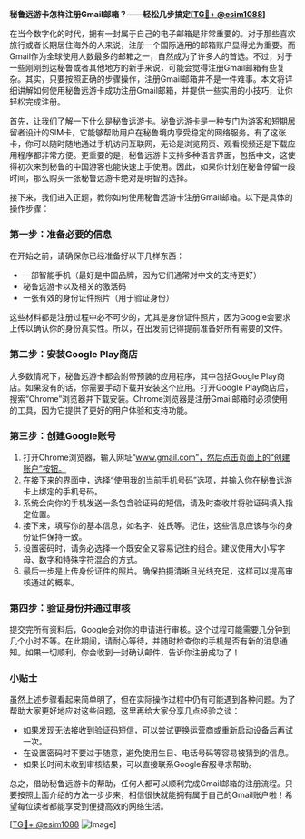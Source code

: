 **秘鲁远游卡怎样注册Gmail邮箱？——轻松几步搞定[[TG💪+ @esim1088](https://t.me/s/esim1088)]**

在当今数字化的时代，拥有一封属于自己的电子邮箱是非常重要的。对于那些喜欢旅行或者长期居住海外的人来说，注册一个国际通用的邮箱账户显得尤为重要。而Gmail作为全球使用人数最多的邮箱之一，自然成为了许多人的首选。不过，对于一些刚刚到达秘鲁或者其他地方的新手来说，可能会觉得注册Gmail邮箱有些复杂。其实，只要按照正确的步骤操作，注册Gmail邮箱并不是一件难事。本文将详细讲解如何使用秘鲁远游卡成功注册Gmail邮箱，并提供一些实用的小技巧，让你轻松完成注册。

首先，让我们了解一下什么是秘鲁远游卡。秘鲁远游卡是一种专门为游客和短期居留者设计的SIM卡，它能够帮助用户在秘鲁境内享受稳定的网络服务。有了这张卡，你可以随时随地通过手机访问互联网，无论是浏览网页、观看视频还是下载应用程序都非常方便。更重要的是，秘鲁远游卡支持多种语言界面，包括中文，这使得初次来到秘鲁的中国游客也能快速上手使用。因此，如果你计划在秘鲁停留一段时间，那么购买一张秘鲁远游卡绝对是明智的选择。

接下来，我们进入正题，教你如何使用秘鲁远游卡注册Gmail邮箱。以下是具体的操作步骤：

### 第一步：准备必要的信息

在开始之前，请确保你已经准备好以下几样东西：
- 一部智能手机（最好是中国品牌，因为它们通常对中文的支持更好）
- 秘鲁远游卡以及相关的激活码
- 一张有效的身份证件照片（用于验证身份）

这些材料都是注册过程中必不可少的，尤其是身份证件照片，因为Google会要求上传以确认你的身份真实性。所以，在出发前记得提前准备好所有需要的文件。

### 第二步：安装Google Play商店

大多数情况下，秘鲁远游卡都会附带预装的应用程序，其中包括Google Play商店。如果没有的话，你需要手动下载并安装这个应用。打开Google Play商店后，搜索“Chrome”浏览器并下载安装。Chrome浏览器是注册Gmail邮箱时必须使用的工具，因为它提供了更好的用户体验和支持功能。

### 第三步：创建Google账号

1. 打开Chrome浏览器，输入网址“www.gmail.com”，然后点击页面上的“创建账户”按钮。
2. 在接下来的界面中，选择“使用我的当前手机号码”选项，并输入你在秘鲁远游卡上绑定的手机号码。
3. 系统会向你的手机发送一条包含验证码的短信，请及时查收并将验证码填入指定位置。
4. 接下来，填写你的基本信息，如名字、姓氏等。记住，这些信息应该与你的身份证件保持一致。
5. 设置密码时，请务必选择一个既安全又容易记住的组合。建议使用大小写字母、数字和特殊字符混合的方式。
6. 最后一步是上传身份证件的照片。确保拍摄清晰且光线充足，这样可以提高审核通过的概率。

### 第四步：验证身份并通过审核

提交完所有资料后，Google会对你的申请进行审核。这个过程可能需要几分钟到几个小时不等。在此期间，请耐心等待，并随时检查你的手机是否有新的消息通知。如果一切顺利，你会收到一封确认邮件，告诉你注册成功了！

### 小贴士

虽然上述步骤看起来简单明了，但在实际操作过程中仍有可能遇到各种问题。为了帮助大家更好地应对这些问题，这里再给大家分享几点经验之谈：

- 如果发现无法接收到验证码短信，可以尝试更换运营商或重新启动设备后再试一次。
- 在设置密码时不要过于随意，避免使用生日、电话号码等容易被猜到的信息。
- 如果长时间未收到审核结果，可以直接联系Google客服寻求帮助。

总之，借助秘鲁远游卡的帮助，任何人都可以顺利完成Gmail邮箱的注册流程。只要按照上面介绍的方法一步步来，相信很快就能拥有属于自己的Gmail账户啦！希望每位读者都能享受到便捷高效的网络生活。

[[TG💪+ @esim1088](https://t.me/s/esim1088) ![Image](https://i.postimg.cc/4NQfJmqS/Snipaste-2025-05-13-00-14-12.png)]